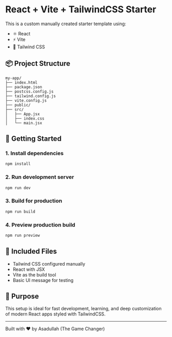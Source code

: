# React + Vite + TailwindCSS Starter

This is a custom manually created starter template using:

- ⚛️ React
- ⚡ Vite
- 🎨 Tailwind CSS

## 📦 Project Structure

```
my-app/
├── index.html
├── package.json
├── postcss.config.js
├── tailwind.config.js
├── vite.config.js
├── public/
├── src/
│   ├── App.jsx
│   ├── index.css
│   └── main.jsx
```

## 🚀 Getting Started

### 1. Install dependencies

```bash
npm install
```

### 2. Run development server

```bash
npm run dev
```

### 3. Build for production

```bash
npm run build
```

### 4. Preview production build

```bash
npm run preview
```

## 📄 Included Files

- Tailwind CSS configured manually
- React with JSX
- Vite as the build tool
- Basic UI message for testing

## 🧠 Purpose

This setup is ideal for fast development, learning, and deep customization of modern React apps styled with TailwindCSS.

---

Built with ❤️ by Asadullah (The Game Changer)

